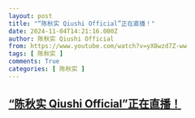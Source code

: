 ```yaml
---
layout: post
title: "“陈秋实 Qiushi Official”正在直播！"
date: 2024-11-04T14:21:16.000Z
author: 陈秋实 Qiushi Official
from: https://www.youtube.com/watch?v=yX8wzd7Z-ww
tags: [ 陈秋实 ]
comments: True
categories: [ 陈秋实 ]
---
```

<!--1730730076000-->
[“陈秋实 Qiushi Official”正在直播！](https://www.youtube.com/watch?v=yX8wzd7Z-ww)
------

<div>

</div>
